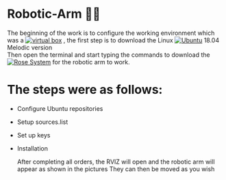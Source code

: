 # Robotic-Arm 🦾🤖
The beginning of the work is to configure the working environment which was a  [![virtual box](https://img.shields.io/badge/VirtualBox-21416b?style=for-the-badge&logo=VirtualBox&logoColor=white)]()
, the first step is to download the Linux [![ Ubuntu](https://img.shields.io/badge/Ubuntu-E95420?style=for-the-badge&logo=ubuntu&logoColor=white)]()
 18.04 Melodic version
<br /> Then open the terminal and start typing the commands to download the [![Rose System](https://img.shields.io/badge/ROS-22314E?style=for-the-badge&logo=ROS&logoColor=white)]()  for the robotic arm to work.
# The steps were as follows:
- Configure Ubuntu repositories
- Setup sources.list
- Set up keys
- Installation

  After completing all orders, the RVIZ will open and the robotic arm will appear as shown in the pictures
They can then be moved as you wish
  	
